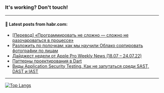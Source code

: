### It's working? Don't touch!

---
<!--
#### 🛠️ Technical stack:

![C++](https://img.shields.io/badge/C++-informational?logo=c%2B%2B&style=flat&logoColor=white&color=9C033A)
![Java](https://img.shields.io/badge/Java-informational?logo=java&style=flat&logoColor=white&color=007396)
![Kotlin](https://img.shields.io/badge/Kotlin-informational?logo=Kotlin&style=flat&logoColor=white&color=0095D5)
![JS](https://img.shields.io/badge/JS-informational?logo=javaScript&style=flat&logoColor=black&color=F7Df1E) <br>
![HTML5](https://img.shields.io/badge/HTML5-informational?logo=html5&style=flat&logoColor=white&color=E34F26)
![CSS3](https://img.shields.io/badge/CSS3-informational?logo=css3&style=flat&logoColor=white&color=157286)
![Sass](https://img.shields.io/badge/Saas-informational?logo=sass&style=flat&logoColor=white&color=hotpink)
![PHP](https://img.shields.io/badge/PHP-informational?logo=php&style=flat&logoColor=white&color=777BB4) <br>
![WebPAck](https://img.shields.io/badge/WebPack-informational?logo=webPack&style=flat&logoColor=white&color=FF6F00)
![Bootstrap](https://img.shields.io/badge/Bootstrap-informational?logo=Bootstrap&style=flat&logoColor=white&color=7952B3)
![MySQL](https://img.shields.io/badge/MySQL-informational?logo=MySQL&style=flat&logoColor=white&color=00f) <br>
![NodeJS](https://img.shields.io/badge/NodeJS-informational?logo=node.js&style=flat&logoColor=white&color=43853D)
![Spring](https://img.shields.io/badge/Spring-informational?logo=Spring&style=flat&logoColor=white&color=0A9EDC)
![Angular](https://img.shields.io/badge/Vue-informational?logo=vue.js&style=flat&logoColor=white&color=red)
![Git](https://img.shields.io/badge/Git-informational?logo=git&style=flat&logoColor=white&color=darkorange)

___
-->

#### 💬 Latest posts from habr.com:

<!-- BLOG-POST-LIST:START -->
- [[Перевод] «Программировать не сложно — сложно не разочароваться в процессе»](https://habr.com/ru/post/678898/?utm_source=habrahabr&utm_medium=rss&utm_campaign=678898)
- [Разложить по полочкам: как мы научили Облако сортировать фотографии по лицам](https://habr.com/ru/post/678770/?utm_source=habrahabr&utm_medium=rss&utm_campaign=678770)
- [Дайджест недели от Apple Pro Weekly News &lpar;18.07 – 24.07.22&rpar;](https://habr.com/ru/post/678860/?utm_source=habrahabr&utm_medium=rss&utm_campaign=678860)
- [Паттерны проектирования в Dart](https://habr.com/ru/post/678714/?utm_source=habrahabr&utm_medium=rss&utm_campaign=678714)
- [Виды Application Security Testing. Как не запутаться среди SAST, DAST и IAST](https://habr.com/ru/post/676718/?utm_source=habrahabr&utm_medium=rss&utm_campaign=676718)
<!-- BLOG-POST-LIST:END -->

---

[![Top Langs](https://github-readme-stats.vercel.app/api/top-langs/?username=zloylis&layout=compact&hide_border=true&theme=dracula)](https://github.com/zloylis)
